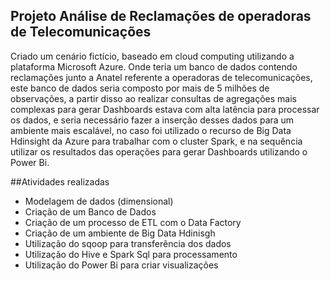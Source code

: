 ## Projeto Análise de Reclamações de operadoras de Telecomunicações
Criado um cenário fictício, baseado em cloud computing utilizando a plataforma Microsoft Azure. Onde teria um banco de dados contendo reclamações junto a Anatel referente a operadoras de telecomunicações, este banco de dados seria composto por mais de 5 milhões de observações, a partir disso ao realizar consultas de agregações mais complexas para gerar Dashboards estava com alta latência para processar os dados, e seria necessário fazer a inserção desses dados para um ambiente mais escalável, no caso foi utilizado o recurso de Big Data Hdinsight da Azure para trabalhar com o cluster Spark, e na sequência utilizar os resultados das operações para gerar Dashboards utilizando o Power Bi. 

##Atividades realizadas

- Modelagem de dados (dimensional) 
- Criação de um Banco de Dados
- Criação de um processo de ETL com o Data Factory
- Criação de um ambiente de Big Data Hdinisgh
- Utilização do sqoop para transferência dos dados 
- Utilização do Hive e Spark Sql para processamento 
- Utilização do Power Bi para criar visualizações
